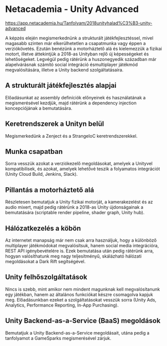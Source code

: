 ﻿# Netacademia - Unity Advanced

https://app.netacademia.hu/Tanfolyam/2018unityhalad%C3%B3-unity-advanced

A képzés elején megismerkednünk a strukturált játékfejlesztéssel, mivel magasabb szinten már elkerülhetetlen a csapatmunka vagy éppen a verziókövetés. Ezután benézünk a motorháztető alá és kielemezzük a fizikai motort, illetve áttekintjük a 2018-as Unityban rejlő új képességeket és lehetőségeket. Legvégül pedig rátérünk a huszonegyedik században már alapelvárásnak számító social integráció ésmultiplayer játékmód megvalósítására, illetve a Unity backend szolgáltatásaira.

## A strukturált játékfejlesztés alapjai
Előadásunkat az assembly definíciók előnyeinek és használatának a megismerésével kezdjük, majd rátérünk a dependency injection koncepciójának a bemutatására.

## Keretrendszerek a Unityn belül
Megismerkedünk a Zenject és a StrangeIoC keretrendszerekkel.

## Munka csapatban
Sorra vesszük azokat a verziókezelő megoldásokat, amelyek a Unityvel kompatibilisek, és azokat, amelyek lehetővé teszik a folyamatos integrációt (Unity Cloud Build, Jenkins, Slack).

## Pillantás a motorháztető alá
Részletesen bemutatjuk a Unity fizikai motorját, a kamerakezelést és az audio mixert, majd pedig rátérünk a 2018-as Unity újdonságainak a bemutatására (scriptable render pipeline, shader graph, Unity hub).

## Hálózatkezelés a köbön
Az internetet manapság már nem csak arra használjuk, hogy a különböző multiplayer játékmódokat megvalósítsuk, hanem social media integrációra, REST API igénybevételére is. Ezek bemutatása után pedig rátérünk arra, hogyan valósíthatunk meg nagy teljesítményű, skálázható hálózati megoldásokat a Dark Rift segítségével.

## Unity felhőszolgáltatások
Nincs is szebb, mint amikor nem mindent magunknak kell megvalósítanunk egy játékban, hanem az általános funkciókat készre csomagolva kapjuk meg. Előadásunkban ezeket a szolgáltatásokat vesszük sorra (Unity Ads, Analytics, Performance Reporting, In-App Purchasing).

## Unity Backend-as-a-Service (BaaS) megoldások
Bemutatjuk a Unity Backend-as-a-Service megoldásait, utána pedig a tanfolyamot a GameSparks megismerésével zárjuk.



 


